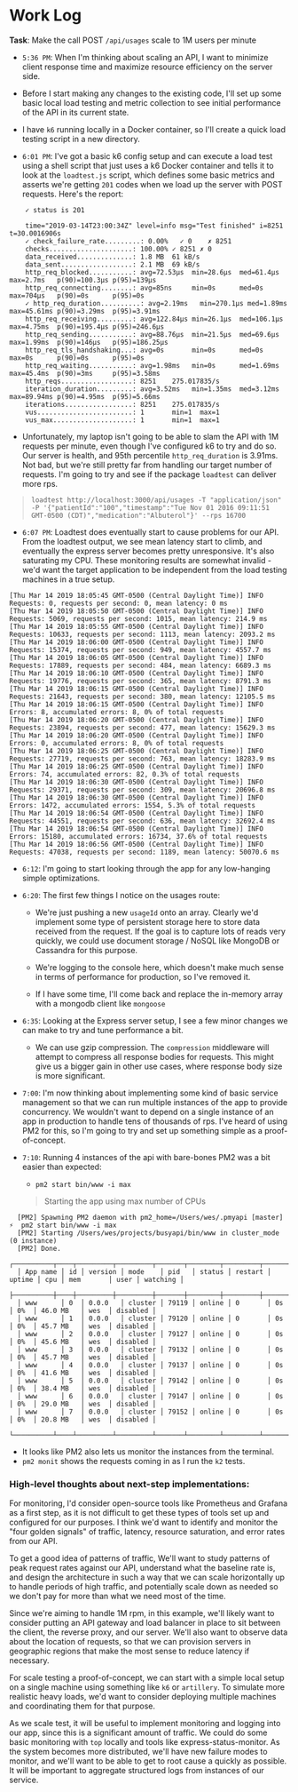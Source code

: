 # Work Log

__Task__: Make the call POST `/api/usages` scale to 1M users per minute

- `5:36 PM`: When I'm thinking about scaling an API, I want to minimize client response time and
maximize resource efficiency on the server side.

- Before I start making any changes to the existing code, I'll set up some basic local load testing
and metric collection to see initial performance of the API in its current state.

- I have `k6` running locally in a Docker container, so I'll create a quick load testing script in a new directory.

- `6:01 PM`: I've got a basic k6 config setup and can execute a load test using a shell script that just uses a k6 Docker container
and tells it to look at the `loadtest.js` script, which defines some basic metrics and asserts we're getting `201` codes when we load up the server with POST requests.
Here's the report:

```
    ✓ status is 201

    time="2019-03-14T23:00:34Z" level=info msg="Test finished" i=8251 t=30.0016906s
    ✓ check_failure_rate.........: 0.00%   ✓ 0    ✗ 8251
    checks.....................: 100.00% ✓ 8251 ✗ 0
    data_received..............: 1.8 MB  61 kB/s
    data_sent..................: 2.1 MB  69 kB/s
    http_req_blocked...........: avg=72.53µs  min=28.6µs  med=61.4µs  max=2.7ms   p(90)=100.3µs p(95)=139µs
    http_req_connecting........: avg=85ns     min=0s      med=0s      max=704µs   p(90)=0s      p(95)=0s
    ✓ http_req_duration..........: avg=2.19ms   min=270.1µs med=1.89ms  max=45.61ms p(90)=3.29ms  p(95)=3.91ms
    http_req_receiving.........: avg=122.84µs min=26.1µs  med=106.1µs max=4.75ms  p(90)=195.4µs p(95)=246.6µs
    http_req_sending...........: avg=88.76µs  min=21.5µs  med=69.6µs  max=1.99ms  p(90)=146µs   p(95)=186.25µs
    http_req_tls_handshaking...: avg=0s       min=0s      med=0s      max=0s      p(90)=0s      p(95)=0s
    http_req_waiting...........: avg=1.98ms   min=0s      med=1.69ms  max=45.4ms  p(90)=3ms     p(95)=3.58ms
    http_reqs..................: 8251    275.017835/s
    iteration_duration.........: avg=3.52ms   min=1.35ms  med=3.12ms  max=89.94ms p(90)=4.95ms  p(95)=5.66ms
    iterations.................: 8251    275.017835/s
    vus........................: 1       min=1  max=1
    vus_max....................: 1       min=1  max=1
```

- Unfortunately, my laptop isn't going to be able to slam the API with 1M requests per minute, even though I've configured k6 to try and do so.
Our server is health, and 95th percentile `http_req_duration` is 3.91ms. Not bad, but we're still pretty far from handling our target number of requests.
I'm going to try and see if the package `loadtest` can deliver more rps.

> `loadtest http://localhost:3000/api/usages -T "application/json" -P '{"patientId":"100","timestamp":"Tue Nov 01 2016 09:11:51 GMT-0500 (CDT)","medication":"Albuterol"}' --rps 16700`

- `6:07 PM`: Loadtest does eventually start to cause problems for our API.  From the loadtest output, we see mean latency start to climb, and eventually the express server becomes pretty unresponsive.
It's also saturating my CPU. These monitoring results are somewhat invalid - we'd want the target application to be independent from the load testing machines in a true setup.

```
[Thu Mar 14 2019 18:05:45 GMT-0500 (Central Daylight Time)] INFO Requests: 0, requests per second: 0, mean latency: 0 ms
[Thu Mar 14 2019 18:05:50 GMT-0500 (Central Daylight Time)] INFO Requests: 5069, requests per second: 1015, mean latency: 214.9 ms
[Thu Mar 14 2019 18:05:55 GMT-0500 (Central Daylight Time)] INFO Requests: 10633, requests per second: 1113, mean latency: 2093.2 ms
[Thu Mar 14 2019 18:06:00 GMT-0500 (Central Daylight Time)] INFO Requests: 15374, requests per second: 949, mean latency: 4557.7 ms
[Thu Mar 14 2019 18:06:05 GMT-0500 (Central Daylight Time)] INFO Requests: 17889, requests per second: 484, mean latency: 6689.3 ms
[Thu Mar 14 2019 18:06:10 GMT-0500 (Central Daylight Time)] INFO Requests: 19776, requests per second: 365, mean latency: 8791.3 ms
[Thu Mar 14 2019 18:06:15 GMT-0500 (Central Daylight Time)] INFO Requests: 21643, requests per second: 380, mean latency: 12105.5 ms
[Thu Mar 14 2019 18:06:15 GMT-0500 (Central Daylight Time)] INFO Errors: 8, accumulated errors: 8, 0% of total requests
[Thu Mar 14 2019 18:06:20 GMT-0500 (Central Daylight Time)] INFO Requests: 23894, requests per second: 477, mean latency: 15629.3 ms
[Thu Mar 14 2019 18:06:20 GMT-0500 (Central Daylight Time)] INFO Errors: 0, accumulated errors: 8, 0% of total requests
[Thu Mar 14 2019 18:06:25 GMT-0500 (Central Daylight Time)] INFO Requests: 27719, requests per second: 763, mean latency: 18283.9 ms
[Thu Mar 14 2019 18:06:25 GMT-0500 (Central Daylight Time)] INFO Errors: 74, accumulated errors: 82, 0.3% of total requests
[Thu Mar 14 2019 18:06:30 GMT-0500 (Central Daylight Time)] INFO Requests: 29371, requests per second: 309, mean latency: 20696.8 ms
[Thu Mar 14 2019 18:06:30 GMT-0500 (Central Daylight Time)] INFO Errors: 1472, accumulated errors: 1554, 5.3% of total requests
[Thu Mar 14 2019 18:06:54 GMT-0500 (Central Daylight Time)] INFO Requests: 44551, requests per second: 636, mean latency: 32692.4 ms
[Thu Mar 14 2019 18:06:54 GMT-0500 (Central Daylight Time)] INFO Errors: 15180, accumulated errors: 16734, 37.6% of total requests
[Thu Mar 14 2019 18:06:56 GMT-0500 (Central Daylight Time)] INFO Requests: 47038, requests per second: 1189, mean latency: 50070.6 ms
```

- `6:12`: I'm going to start looking through the app for any low-hanging simple optimizations.

- `6:20`: The first few things I notice on the usages route:
    - We're just pushing a new `usageId` onto an array.  Clearly we'd implement some type of persistent storage here to
      store data received from the request.  If the goal is to capture lots of reads very quickly, we could use document
      storage / NoSQL like MongoDB or Cassandra for this purpose.

    - We're logging to the console here, which doesn't make much sense in terms of performance for production, so I've removed it.

    - If I have some time, I'll come back and replace the in-memory array with a mongodb client like `mongoose`

- `6:35`: Looking at the Express server setup, I see a few minor changes we can make to try and tune performance a bit.
    - We can use gzip compression. The `compression` middleware will attempt to compress all response bodies for requests.
      This might give us a bigger gain in other use cases, where response body size is more significant.

- `7:00`: I'm now thinking about implementing some kind of basic service management so that we can run multiple instances of the app to provide concurrency.
We wouldn't want to depend on a single instance of an app in production to handle tens of thousands of rps. I've heard of using PM2 for this, so I'm going
to try and set up something simple as a proof-of-concept.

- `7:10`: Running 4 instances of the api with bare-bones PM2 was a bit easier than expected:

  - `pm2 start bin/www -i max`

  > Starting the app using max number of CPUs

```
  [PM2] Spawning PM2 daemon with pm2_home=/Users/wes/.pmyapi [master] ⚡  pm2 start bin/www -i max
  [PM2] Starting /Users/wes/projects/busyapi/bin/www in cluster_mode (0 instance)
  [PM2] Done.
  ┌──────────┬────┬─────────┬─────────┬───────┬────────┬─────────┬────────┬─────┬───────────┬──────┬──────────┐
  │ App name │ id │ version │ mode    │ pid   │ status │ restart │ uptime │ cpu │ mem       │ user │ watching │
  ├──────────┼────┼─────────┼─────────┼───────┼────────┼─────────┼────────┼─────┼───────────┼──────┼──────────┤
  │ www      │ 0  │ 0.0.0   │ cluster │ 79119 │ online │ 0       │ 0s     │ 0%  │ 46.0 MB   │ wes  │ disabled │
  │ www      │ 1  │ 0.0.0   │ cluster │ 79120 │ online │ 0       │ 0s     │ 0%  │ 45.7 MB   │ wes  │ disabled │
  │ www      │ 2  │ 0.0.0   │ cluster │ 79127 │ online │ 0       │ 0s     │ 0%  │ 45.6 MB   │ wes  │ disabled │
  │ www      │ 3  │ 0.0.0   │ cluster │ 79132 │ online │ 0       │ 0s     │ 0%  │ 45.7 MB   │ wes  │ disabled │
  │ www      │ 4  │ 0.0.0   │ cluster │ 79137 │ online │ 0       │ 0s     │ 0%  │ 41.6 MB   │ wes  │ disabled │
  │ www      │ 5  │ 0.0.0   │ cluster │ 79142 │ online │ 0       │ 0s     │ 0%  │ 38.4 MB   │ wes  │ disabled │
  │ www      │ 6  │ 0.0.0   │ cluster │ 79147 │ online │ 0       │ 0s     │ 0%  │ 29.0 MB   │ wes  │ disabled │
  │ www      │ 7  │ 0.0.0   │ cluster │ 79152 │ online │ 0       │ 0s     │ 0%  │ 20.8 MB   │ wes  │ disabled │
  └──────────┴────┴─────────┴─────────┴───────┴────────┴─────────┴────────┴─────┴───────────┴──────┴──────────┘
```

  - It looks like PM2 also lets us monitor the instances from the terminal.
  - `pm2 monit` shows the requests coming in as I run the `k2` tests.



### High-level thoughts about next-step implementations:

For monitoring, I'd consider open-source tools like Prometheus and Grafana as a first step,
as it is not difficult to get these types of tools set up and configured for our purposes. I think we'd want to identify and monitor the
"four golden signals" of traffic, latency, resource saturation, and error rates from our API.

To get a good idea of patterns of traffic, We'll want to study patterns of peak request rates against our API, understand what the baseline rate is, and design the architecture in such a
way that we can scale horizontally up to handle periods of high traffic, and potentially scale down as needed so we don't pay for more than what we need most of the time.

Since we're aiming to handle 1M rpm, in this example, we'll likely want to consider putting an API gateway and load balancer in place to sit between the client,
the reverse proxy, and our server.  We'll also want to observe data about the location of requests, so that we can provision servers in geographic regions that make
the most sense to reduce latency if necessary.

For scale testing a proof-of-concept, we can start with a simple local setup on a single machine using something like `k6` or `artillery`.
To simulate more realistic heavy loads, we'd want to consider deploying multiple machines and coordinating them for that purpose.

As we scale test, it will be useful to implement monitoring and logging into our app, since this is a significant amount of traffic.
We could do some basic monitoring with `top` locally and tools like express-status-monitor.  As the system becomes more distributed,
we'll have new failure modes to monitor, and we'll want to be able to get to root cause a quickly as possible. It will be important
to aggregate structured logs from instances of our service.
